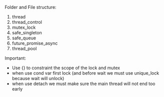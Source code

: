 Folder and File structure:
1. thread
2. thread_control
3. mutex_lock
4. safe_singleton
5. safe_queue
6. future_promise_async
7. thread_pool

Important:
- Use {} to constraint the scope of the lock and mutex
- when use cond var first lock (and before wait we must use unique_lock because wait will unlock)
- when use detach we must make sure the main thread will not end too early